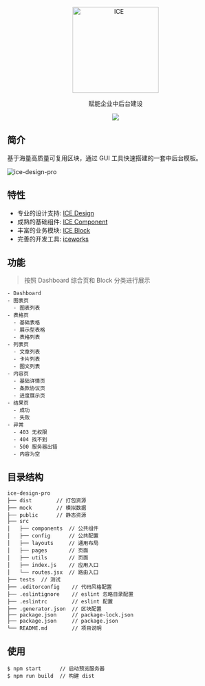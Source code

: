 <p align="center">
  <a href="https://alibaba.github.io/ice">
    <img alt="ICE" src="https://gw.alicdn.com/tfs/TB1FEW2nfDH8KJjy1XcXXcpdXXa-487-132.svg" width="200">
  </a>
</p>
<p align="center">赋能企业中后台建设</p>
<p align="center">
  <a href="https://github.com/alibaba/ice/blob/master/LICENSE"><img src="https://img.shields.io/badge/lisense-MIT-brightgreen.svg"></a>
</p>

## 简介

基于海量高质量可复用区块，通过 GUI 工具快速搭建的一套中后台模板。

![ice-design-pro](https://img.alicdn.com/tfs/TB1r0iTnsLJ8KJjy0FnXXcFDpXa-7767-4508.png)

## 特性

* 专业的设计支持: [ICE Design](https://alibaba.github.io/ice/design.html)
* 成熟的基础组件: [ICE Component](https://alibaba.github.io/ice/#/component/button)
* 丰富的业务模块: [ICE Block](https://alibaba.github.io/ice/#/block)
* 完善的开发工具: [iceworks](https://alibaba.github.io/ice/#/iceworks)

## 功能

> 按照 Dashboard 综合页和 Block 分类进行展示

```
- Dashboard
- 图表页
  - 图表列表
- 表格页
  - 基础表格
  - 展示型表格
  - 表格列表
- 列表页
  - 文章列表
  - 卡片列表
  - 图文列表
- 内容页
  - 基础详情页
  - 条款协议页
  - 进度展示页
- 结果页
  - 成功
  - 失败
- 异常
  - 403 无权限
  - 404 找不到
  - 500 服务器出错
  - 内容为空
```

## 目录结构

```
ice-design-pro
├── dist        // 打包资源
├── mock        // 模拟数据
├── public      // 静态资源
├── src
│   ├── components  // 公共组件
│   ├── config      // 公共配置
│   ├── layouts     // 通用布局
│   ├── pages       // 页面
│   ├── utils       // 页面
│   ├── index.js    // 应用入口
│   └── routes.jsx  // 路由入口
├── tests  // 测试
├── .editorconfig    // 代码风格配置
├── .eslintignore    // eslint 忽略目录配置
├── .eslintrc        // eslint 配置
├── .generator.json  // 区块配置
├── package.json     // package-lock.json
├── package.json     // package.json
└── README.md        // 项目说明
```

## 使用

```
$ npm start      // 启动预览服务器
$ npm run build  // 构建 dist
```
